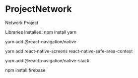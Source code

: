 # ProjectNetwork
Network Project

Libraries Installed:
npm install yarn

yarn add @react-navigation/native

yarn add react-native-screens react-native-safe-area-context

yarn add @react-navigation/native-stack

npm install firebase
